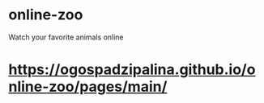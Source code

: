 # online-zoo
Watch your favorite animals online
# https://ogospadzipalina.github.io/online-zoo/pages/main/